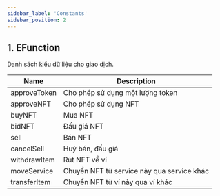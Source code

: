 ```yaml
---
sidebar_label: 'Constants'
sidebar_position: 2
---
```


## 1. EFunction

Danh sách kiểu dữ liệu cho giao dịch.

| Name  | Description |
| ------------- | ------------- |
| approveToken  | Cho phép sử dụng một lượng token | 
| approveNFT  | Cho phép sử dụng NFT | 
| buyNFT   | Mua NFT |
| bidNFT  | Đấu giá NFT |
| sell  | Bán NFT |
| cancelSell | Huỷ bán, đấu giá |
| withdrawItem  | Rút NFT về ví |
| moveService | Chuyển NFT từ service này qua service khác |
| transferItem | Chuyển NFT từ ví này qua ví khác |
